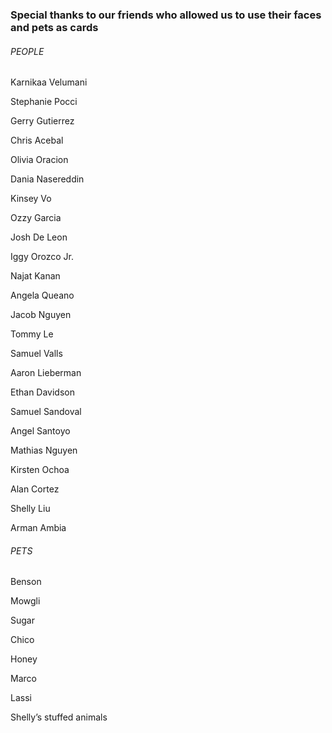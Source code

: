 ### Special thanks to our friends who allowed us to use their faces and pets as cards

###### PEOPLE

Karnikaa Velumani

Stephanie Pocci

Gerry Gutierrez

Chris Acebal

Olivia Oracion

Dania Nasereddin

Kinsey Vo

Ozzy Garcia

Josh De Leon

Iggy Orozco Jr.

Najat Kanan

Angela Queano

Jacob Nguyen

Tommy Le

Samuel Valls

Aaron Lieberman

Ethan Davidson

Samuel Sandoval

Angel Santoyo

Mathias Nguyen

Kirsten Ochoa

Alan Cortez

Shelly Liu

Arman Ambia

###### PETS

Benson

Mowgli

Sugar

Chico

Honey

Marco

Lassi

Shelly’s stuffed animals
